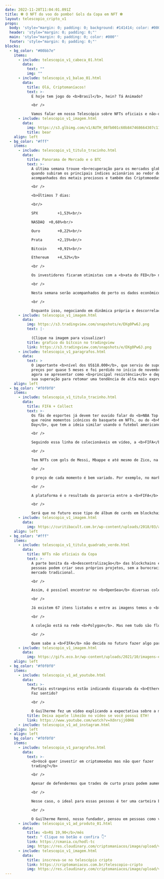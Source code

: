 ```yaml
---
date: 2022-11-28T11:04:01.091Z
title: ⚽ O NFT do voo do pombo! Gols da Copa em NFT ⚽
layout: telescopio_cripto_v1
props:
  body: 'style="margin: 0; padding: 0; background: #141414; color: #000"'
  header: 'style="margin: 0; padding: 0;"'
  main: 'style="margin: 0; padding: 0; color: #000"'
  footer: 'style="margin: 0; padding: 0;"'
blocks:
  - bg_color: "#00bb7e"
    items:
      - include: telescopio_v1_cabeca_01.html
        data:
          text: ""
          img: ""
      - include: telescopio_v1_balao_01.html
        data:
          title: Olá, Criptomaníacos!
          text: >-
            E hoje tem jogo do <b>Brasil</b>, hein? Tá Animado?

            <br />

            Vamos falar em nosso Telescópio sobre NFTs oficiais e não-oficiais da <b>Copa do Mundo</b>. Tu curte colecionar figurinhas?
      - include: telescopio_v1_imagem.html
        data:
          img: https://s3.glbimg.com/v1/AUTH_08fb001c60b847468664307c11fa9dc9/public/2022/11/4HMOgA8S2KzLDcmTTYbN.gif
          title: bear
    align: left
  - bg_color: "#fff"
    items:
      - include: telescopio_v1_titulo_tracinho.html
        data:
          title: Panorama de Mercado e o BTC
          text: >-
            A última semana trouxe <b>recuperação para os mercados globais</b>,
            quando subiram os principais índices acionários ao redor do mundo,
            acompanhados dos metais preciosos e também das Criptomoedas.

            <br />

            <b>Últimos 7 dias:

            <br/>

            SPX 		+1,53%<br/>

            NASDAQ 	+0,68%<br/>

            Ouro 		+0,22%<br/>

            Prata 		+2,15%<br/>

            Bitcoin 	+0,91%<br/>

            Ethereum 	+4,52%</b>

            <br />

            Os investidores ficaram otimistas com a <b>ata do FED</b> na quarta-feira, mostrando que, ao contrário da anterior, boa parte de <b>seus membros já acreditam ser apropriado reduzir o ritmo de alta nas taxas de juros</b>, mas os feriados na quinta e sexta-feira reduziram a liquidez dos mercados impedindo uma recuperação mais expressiva.

            <br />

            Nesta semana serão acompanhados de perto os dados econômicos vindos da Europa e EUA, especialmente a <b>inflação americana medida pelo PCE</b>, o principal índice utilizado pelo FED na condução da política monetária.

            <br />

            Enquanto isso, negociando em dinâmica própria e descorrelacionada das principais classes de ativos recentemente devido aos problemas envolvendo a FTX e outras corretoras, <b>o Bitcoin segue em tendência de baixa</b> e ainda carece de maiores sinais de reversão.
      - include: telescopio_v1_imagem.html
        data:
          img: https://s3.tradingview.com/snapshots/e/EKg0Pw6J.png
          text: |-
            
            (Clique na imagem para visualizar)
          title: grafico do bitcoin no tradingview
          link: https://s3.tradingview.com/snapshots/e/EKg0Pw6J.png
      - include: telescopio_v1_paragrafos.html
        data:
          text: >
            O importante <b>nível dos US$18.000</b>, que serviu de suporte aos
            preços por quase 5 meses e foi perdido no início de novembro, deve
            agora se apresentar como <b>principal resistência</b> e depende de
            sua superação para retomar uma tendência de alta mais expressiva.
    align: left
  - bg_color: "#f0f0f0"
    items:
      - include: telescopio_v1_titulo_tracinho.html
        data:
          title: FIFA + Collect
          text: >-
            Os fãs de esportes já devem ter ouvido falar do <b>NBA Top Shot</b>,
            que reúne momentos icônicos do basquete em NFTs, ou do <b>NFL All
            Day</b>, que tem a ideia similar usando o futebol americano. 🏀 🏈

            <br />

            Seguindo essa linha de colecionáveis em vídeo, a <b>FIFA</b> criou uma plataforma recheada de tokens não-fungíveis sobre jogos memoráveis das <b>Copas do Mundo</b>.

            <br />

            Tem NFTs com gols de Messi, Mbappe e até mesmo de Zico, na Copa de 82.

            <br />

            O preço de cada momento é bem variado. Por exemplo, no marketplace dá para comprar o momento de uma defesa icônica de um jogo por <b>1 dólar</b>. Mas existem gols históricos vendidos por <b>milhares de dólares</b>.

            <br />

            A plataforma é o resultado da parceria entre a <b>FIFA</b> e a rede <b>Algorand</b>, que foi noticiada neste ano aqui em nosso Telescópio. 

            <br />

            Será que no futuro esse tipo de álbum de cards em blockchain vai cair de vez no gosto dos amantes de esportes? Eu fico indeciso, já que gosto de tecnologia, mas gosto de colar minhas figurinhas uma a uma no papel. E você?
      - include: telescopio_v1_imagem.html
        data:
          img: https://curitibacult.com.br/wp-content/uploads/2018/03/album-da-copa-1.gif
    align: left
  - bg_color: "#fff"
    items:
      - include: telescopio_v1_titulo_quadrado_verde.html
        data:
          title: NFTs não oficiais da Copa
          text: >-
            A parte bonita da <b>descentralização</b> das blockchains é que as
            pessoas podem criar seus próprios projetos, sem a burocracia do
            mercado tradicional. 

            <br />

            Assim, é possível encontrar no <b>OpenSea</b> diversas coleções focadas na Copa do Mundo deste ano. Um exemplo é a conta <b>World Cup 22 Goals</b>, que tenta vender por 1 ETH os melhores momentos de cada jogo.

            <br />

            Já existem 67 itens listados e entre as imagens temos o <b>golaço de Richarlison</b>, que ficou conhecido como o <b>voo do Pombo</b>. 🕊

            <br />

            A coleção está na rede <b>Polygon</b>. Mas nem tudo são flores. Como os NFTs foram criados e colocados à venda por um membro anônimo da comunidade cripto, ainda não existe nenhum lance para suas imagens das partidas. 

            <br />

            Quem sabe a <b>FIFA</b> não decida no futuro fazer algo parecido, para dar maior credibilidade? Por hora vamos acompanhando as iniciativas individuais de entusiastas dos tokens não-fungíveis.
      - include: telescopio_v1_imagem.html
        data:
          img: https://gifs.eco.br/wp-content/uploads/2021/10/imagens-e-gif-copa-da-mundo-31.gif
    align: left
  - bg_color: "#f0f0f0"
    items:
      - include: telescopio_v1_ad_youtube.html
        data:
          text: >-
            Portais estrangeiros estão indicando disparada da <b>Ethereum</b>!
            Faz sentido?

            <br />

            O Guilherme fez um vídeo explicando a expectativa sobre a maior altcoin do mercado!
          title: Deixa aquele likezão no vídeo se você possui ETH!
          link: https://www.youtube.com/watch?v=Xdnrsjj60H8
      - include: telescopio_v1_ad_instagram.html
    align: left
  - align: left
    bg_color: "#f0f0f0"
    items:
      - include: telescopio_v1_paragrafos.html
        data:
          text: >-
            <b>Você quer investir em criptomoedas mas não quer fazer
            trading?</b>

            <br />

            Apesar de defendermos que trades de curto prazo podem aumentar sua rentabilidade, entendemos que nem todo mundo tem o tempo disponível pra operar.

            <br />

            Nesse caso, o ideal para essas pessoas é ter uma carteira bem fundamentada para o longo prazo, cujo objetivo seja acumular Bitcoins.

            <br />

            O Guilherme Rennó, nosso fundador, pensou em pessoas como você e decidiu criar a Carteira HODL, voltada para quem quer dar o primeiro passo no mercado cripto sem se preocupar em operar todo dia.
      - include: telescopio_v1_ad_produto_01.html
        data:
          title: <b>R$ 19,90</b>/mês
          text: " Clique no botão e confira 👇"
          link: https://cmania.co/hodl-tc
          img: https://res.cloudinary.com/criptomaniacos/image/upload/v1661372975/telescopio/produtos/logo_carteira_hodl_mhzjq6.png
      - include: telescopio_v1_imagem.html
        data:
          title: inscreva-se no telescópio cripto
          link: https://criptomaniacos.com.br/telescopio-cripto
          img: https://res.cloudinary.com/criptomaniacos/image/upload/v1662133224/telescopio/inscreva-se-telescopio.png
---
```

